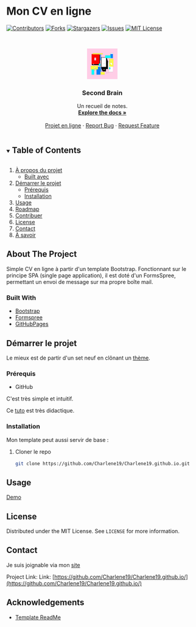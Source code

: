 
# Mon CV en ligne
<!--
*** Thanks for checking out the Best-README-Template. If you have a suggestion
*** that would make this better, please fork the repo and create a pull request
*** or simply open an issue with the tag "enhancement".
*** Thanks again! Now go create something AMAZING! :D
***
***
***
*** To avoid retyping too much info. Do a search and replace for the following:
*** github_username, repo_name, twitter_handle, email, project_title, project_description
-->



<!-- PROJECT SHIELDS -->
<!--
*** I'm using markdown "reference style" links for readability.
*** Reference links are enclosed in brackets [ ] instead of parentheses ( ).
*** See the bottom of this document for the declaration of the reference variables
*** for contributors-url, forks-url, etc. This is an optional, concise syntax you may use.
*** https://www.markdownguide.org/basic-syntax/#reference-style-links
-->
[![Contributors][contributors-shield]][contributors-url]
[![Forks][forks-shield]][forks-url]
[![Stargazers][stars-shield]][stars-url]
[![Issues][issues-shield]][issues-url]
[![MIT License][license-shield]][license-url]




<!-- PROJECT LOGO -->
<br />
<p align="center">
  <a href="https://github.com/Charlene19/secondeBrain">
    <img src="https://github.com/Charlene19/secondBrain/blob/master/static/img/sdbn.png" alt="Logo" width="80" height="80">
  </a>

  <h3 align="center">Second Brain</h3>

  <p align="center">
    Un recueil de notes.
    <br />
    <a href="https://github.com/Charlene19/Charlene19.github.io"><strong>Explore the docs »</strong></a>
    <br />
    <br />
    <a href="https://charlene19.github.io/Charlene19.github.io/">Projet en ligne</a>
    ·
    <a href="https://github.com/Charlene19/Charlene19.github.io/issues">Report Bug</a>
    ·
    <a href="href="https://github.com/Charlene19/Charlene19.github.io/issues">Request Feature</a>
  </p>
</p>



<!-- TABLE OF CONTENTS -->
<details open="open">
  <summary><h2 style="display: inline-block">Table of Contents</h2></summary>
  <ol>
    <li>
      <a href="#about-the-project">À propos du projet</a>
      <ul>
        <li><a href="#built-with">Built avec</a></li>
      </ul>
    </li>
    <li>
      <a href="#getting-started">Démarrer le projet</a>
      <ul>
        <li><a href="#prérequis">Prérequis</a></li>
        <li><a href="#installation">Installation</a></li>
      </ul>
    </li>
    <li><a href="#usage">Usage</a></li>
    <li><a href="#roadmap">Roadmap</a></li>
    <li><a href="#contributing">Contribuer</a></li>
    <li><a href="#license">License</a></li>
    <li><a href="#contact">Contact</a></li>
    <li><a href="#acknowledgements">À savoir</a></li>
  </ol>
</details>



<!-- ABOUT THE PROJECT -->
## About The Project

Simple CV en ligne à partir d'un template Bootstrap. Fonctionnant sur le principe SPA (single page application), il est doté d'un FormsSpree, permettant un envoi de message sur ma propre boîte mail.

### Built With

* [Bootstrap](https://getbootstrap.com/)
* [Formspree](https://formspree.io/forms)
* [GitHubPages](https://pages.github.com/)


<!-- GETTING STARTED -->
## Démarrer le projet

Le mieux est de partir d'un set neuf en clônant un [thème](https://www.codeur.com/blog/templates-bootstrap-gratuits/).

### Prérequis

* GitHub 


C'est très simple et intuitif. 

Ce [tuto](https://dev.to/usamasubhani/setup-a-blog-with-hugo-and-github-pages-562n) est très didactique. 

### Installation

Mon template peut aussi servir de base :

1. Cloner le repo
   ```sh
   git clone https://github.com/Charlene19/Charlene19.github.io.git
   ```


<!-- USAGE EXAMPLES -->
## Usage

[Demo](https://charlene19.github.io)


<!-- LICENSE -->
## License

Distributed under the MIT License. See `LICENSE` for more information.



<!-- CONTACT -->
## Contact

Je suis joignable via mon [site](https://charlene19.github.io/)


Project Link:  Link: [https://github.com/Charlene19/Charlene19.github.io/](https://github.com/Charlene19/Charlene19.github.io/)


<!-- ACKNOWLEDGEMENTS -->
## Acknowledgements

* [Template ReadMe](https://github.com/Charlene19/Best-README-Template/edit/master/README.md)





<!-- MARKDOWN LINKS & IMAGES -->
<!-- https://www.markdownguide.org/basic-syntax/#reference-style-links -->
[contributors-shield]: https://img.shields.io/github/contributors/Charlene19/Best-README-Template.svg?style=for-the-badge
[contributors-url]: https://github.com/Charlene19/Charlene19.github.io/graphs/contributors
[forks-shield]: https://img.shields.io/github/forks/Charlene19/Best-README-Template.svg?style=for-the-badge
[forks-url]: https://github.com/Charlene19/Charlene19.github.io/network/members
[stars-shield]: https://img.shields.io/github/stars/Charlene19/Best-README-Template.svg?style=for-the-badge
[stars-url]: https://github.com/Charlene19/Charlene19.github.io/stargazers
[issues-shield]: https://img.shields.io/github/issues/Charlene19/Best-README-Template.svg?style=for-the-badge
[issues-url]: https://github.com/Charlene19/Charlene19.github.io/issues
[license-shield]: https://img.shields.io/github/license/Charlene19/Best-README-Template.svg?style=for-the-badge
[license-url]: https://github.com/github_username/repo/blob/master/LICENSE.txt

